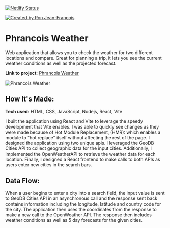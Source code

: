 [![Netlify Status](https://api.netlify.com/api/v1/badges/f25e1cd6-3e4e-4641-85bf-c81f7962772f/deploy-status)](https://app.netlify.com/sites/phrancoisweather/deploys)

<a href="https://www.ronjeanfrancois.com/">
<img src="https://img.shields.io/badge/created%20by-@ronjtech-FD6A02.svg" alt="Created by Ron Jean-Francois">
</a>

# Phrancois Weather

Web application that allows you to check the weather for two different locations and compare. Great for planning a trip, it lets you see the current weather conditions as well as the projected forecast.

**Link to project:** [Phrancois Weather](https://phrancoisweather.netlify.app/)

![Phrancois Weather](https://ronthetech.github.io/image-repo/projects/phrancois-weather/phrancois-weather.png)

## How It's Made:

**Tech used:** HTML, CSS, JavaScript, Nodejs, React, Vite

I built the application using React and Vite to leverage the speedy development that Vite enables. I was able to quickly see changes as they were made because of Hot Module Replacement, (HMR): which enables a module to "hot replace" itself without affecting the rest of the page.
I designed the application using two unique apis. I leveraged the GeoDB Cities API to collect geographic data for the input cities. Additionally, I implemented the OpenWeatherAPI to retrieve the weather data for each location. Finally, I designed a React frontend to make calls to both APIs as users enter new cities in the search bars.

## Data Flow:

When a user begins to enter a city into a search field, the input value is sent to GeoDB Cities API in an asynchronous call and the response sent back contains information including the longitude, latitude and country code for the city. The application then uses the coordinates from the response to make a new call to the OpenWeather API. The response then includes weather conditions as well as 5 day forecasts for the given cities.

<!-- ## Optimizations
*(optional)*

You don't have to include this section but interviewers *love* that you can not only deliver a final product that looks great but also functions efficiently. Did you write something then refactor it later and the result was 5x faster than the original implementation? Did you cache your assets? Things that you write in this section are **GREAT** to bring up in interviews and you can use this section as reference when studying for technical interviews! -->
